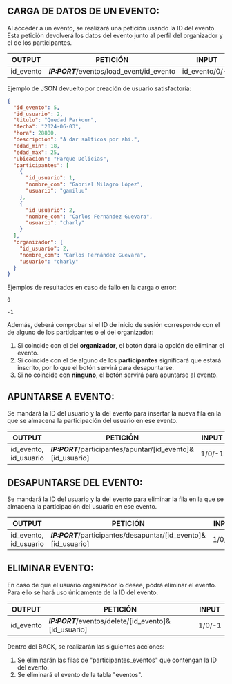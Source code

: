 ## CARGA DE DATOS DE UN EVENTO:
Al acceder a un evento, se realizará una petición usando la ID del evento. Esta petición devolverá los datos del evento junto al perfil del organizador y el de los participantes.

| OUTPUT    | PETICIÓN                                   | INPUT          |
| --------- | ------------------------------------------ | -------------- |
| id_evento | ***IP:PORT***/eventos/load_event/id_evento | id_evento/0/-1 |
Ejemplo de JSON devuelto por creación de usuario satisfactoria:
```  json
{
  "id_evento": 5,
  "id_usuario": 2,
  "titulo": "Quedad Parkour",
  "fecha": "2024-06-03",
  "hora": 28800,
  "descripcion": "A dar salticos por ahi.",
  "edad_min": 18,
  "edad_max": 25,
  "ubicacion": "Parque Delicias",
  "participantes": [
    {
      "id_usuario": 1,
      "nombre_com": "Gabriel Milagro López",
      "usuario": "gamiluu"
    },
    {
      "id_usuario": 2,
      "nombre_com": "Carlos Fernández Guevara",
      "usuario": "charly"
    }
  ],
  "organizador": {
    "id_usuario": 2,
    "nombre_com": "Carlos Fernández Guevara",
    "usuario": "charly"
  }
}
```

Ejemplos de resultados en caso de fallo en la carga o error:
```  
0
```
```  
-1
```

Además, deberá comprobar si el ID de inicio de sesión corresponde con el de alguno de los participantes o el del organizador:
1. Si coincide con el del **organizador**, el botón dará la opción de eliminar el evento.
2. Si coincide con el de alguno de los **participantes** significará que estará inscrito, por lo que el botón servirá para desapuntarse.
3. Si no coincide con **ninguno**, el botón servirá para apuntarse al evento.

## APUNTARSE A EVENTO:
Se mandará la ID del usuario y la del evento para insertar la nueva fila en la que se almacena la participación del usuario en ese evento.

| OUTPUT                | PETICIÓN                                                     | INPUT  |
| --------------------- | ------------------------------------------------------------ | ------ |
| id_evento, id_usuario | ***IP:PORT***/participantes/apuntar/[id_evento]&[id_usuario] | 1/0/-1 |

## DESAPUNTARSE DEL EVENTO:
Se mandará la ID del usuario y la del evento para eliminar la fila en la que se almacena la participación del usuario en ese evento.

| OUTPUT                | PETICIÓN                                                        | INPUT  |
| --------------------- | --------------------------------------------------------------- | ------ |
| id_evento, id_usuario | ***IP:PORT***/participantes/desapuntar/[id_evento]&[id_usuario] | 1/0/-1 |

## ELIMINAR EVENTO:
En caso de que el usuario organizador lo desee, podrá eliminar el evento. Para ello se hará uso únicamente de la ID del evento.

| OUTPUT    | PETICIÓN                                              | INPUT  |
| --------- | ----------------------------------------------------- | ------ |
| id_evento | ***IP:PORT***/eventos/delete/[id_evento]&[id_usuario] | 1/0/-1 |
Dentro del BACK, se realizarán las siguientes acciones:
1. Se eliminarán las filas de "participantes_eventos" que contengan la ID del evento.
2. Se eliminará el evento de la tabla "eventos".
